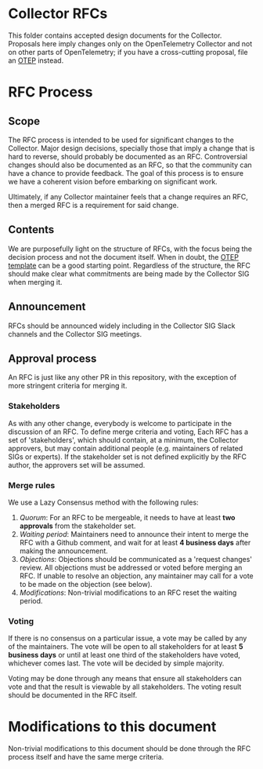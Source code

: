 # Collector RFCs

This folder contains accepted design documents for the Collector. Proposals here imply changes only
on the OpenTelemetry Collector and not on other parts of OpenTelemetry; if you have a cross-cutting
proposal, file an [OTEP][1] instead.

# RFC Process

## Scope

The RFC process is intended to be used for significant changes to the Collector. Major design
decisions, specially those that imply a change that is hard to reverse, should probably be
documented as an RFC. Controversial changes should also be documented as an RFC, so that the
community can have a chance to provide feedback. The goal of this process is to ensure we have a
coherent vision before embarking on significant work.

Ultimately, if any Collector maintainer feels that a change requires an RFC, then a merged RFC is a
requirement for said change.

## Contents

We are purposefully light on the structure of RFCs, with the focus being the decision process and
not the document itself. When in doubt, the [OTEP template][2] can be a good starting point.
Regardless of the structure, the RFC should make clear what commitments are being made by the
Collector SIG when merging it.

## Announcement

RFCs should be announced widely including in the Collector SIG Slack channels and the Collector SIG
meetings.

## Approval process

An RFC is just like any other PR in this repository, with the exception of more stringent criteria
for merging it.

### Stakeholders

As with any other change, everybody is welcome to participate in the discussion of an RFC. To define
merge criteria and voting, Each RFC has a set of 'stakeholders', which should contain, at a minimum,
the Collector approvers, but may contain additional people (e.g. maintainers of related SIGs or
experts). If the stakeholder set is not defined explicitly by the RFC author, the approvers set will
be assumed.

### Merge rules

We use a Lazy Consensus method with the following rules:

1. *Quorum*: For an RFC to be mergeable, it needs to have at least **two approvals** from the
   stakeholder set.
2. *Waiting period*: Maintainers need to announce their intent to merge the RFC with a Github
   comment, and wait for at least **4 business days** after making the announcement.
3. *Objections*: Objections should be communicated as a 'request changes' review. All objections
   must be addressed or voted before merging an RFC. If unable to resolve an objection, any
   maintainer may call for a vote to be made on the objection (see below).
4. *Modifications*: Non-trivial modifications to an RFC reset the waiting period.

### Voting

If there is no consensus on a particular issue, a vote may be called by any of the maintainers. The
vote will be open to all stakeholders for at least **5 business days** or until at least one third
of the stakeholders have voted, whichever comes last. The vote will be decided by simple majority.

Voting may be done through any means that ensure all stakeholders can vote and that the result is
viewable by all stakeholders. The voting result should be documented in the RFC itself.

# Modifications to this document

Non-trivial modifications to this document should be done through the RFC process itself and have
the same merge criteria.

[1]: https://github.com/open-telemetry/oteps
[2]: https://github.com/open-telemetry/oteps/blob/main/0000-template.md
